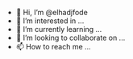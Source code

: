 - 👋 Hi, I’m @elhadjfode
- 👀 I’m interested in ...
- 🌱 I’m currently learning ...
- 💞️ I’m looking to collaborate on ...
- 📫 How to reach me ...

<!---
elhadjfode/elhadjfode is a ✨ special ✨ repository because its `README.md` (this file) appears on your GitHub profile.
You can click the Preview link to take a look at your changes.
--->
